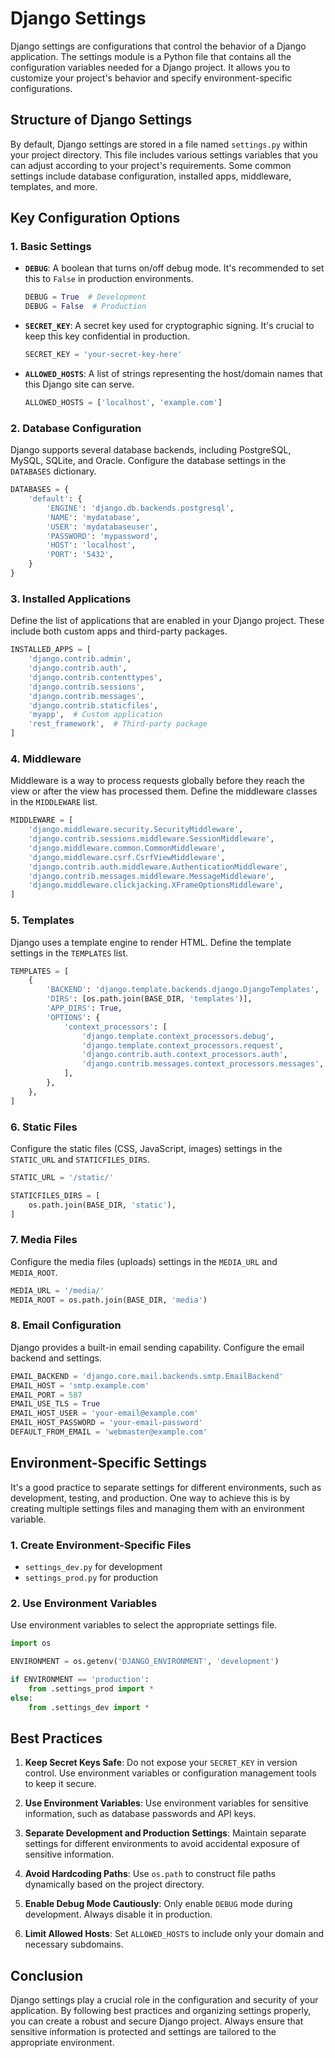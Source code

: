 
# Django Settings

Django settings are configurations that control the behavior of a Django application. The settings module is a Python file that contains all the configuration variables needed for a Django project. It allows you to customize your project's behavior and specify environment-specific configurations.

## Structure of Django Settings

By default, Django settings are stored in a file named `settings.py` within your project directory. This file includes various settings variables that you can adjust according to your project's requirements. Some common settings include database configuration, installed apps, middleware, templates, and more.

## Key Configuration Options

### 1. Basic Settings

- **`DEBUG`**: A boolean that turns on/off debug mode. It's recommended to set this to `False` in production environments.
  
  ```python
  DEBUG = True  # Development
  DEBUG = False  # Production
  ```

- **`SECRET_KEY`**: A secret key used for cryptographic signing. It's crucial to keep this key confidential in production.

  ```python
  SECRET_KEY = 'your-secret-key-here'
  ```

- **`ALLOWED_HOSTS`**: A list of strings representing the host/domain names that this Django site can serve.

  ```python
  ALLOWED_HOSTS = ['localhost', 'example.com']
  ```

### 2. Database Configuration

Django supports several database backends, including PostgreSQL, MySQL, SQLite, and Oracle. Configure the database settings in the `DATABASES` dictionary.

```python
DATABASES = {
    'default': {
        'ENGINE': 'django.db.backends.postgresql',
        'NAME': 'mydatabase',
        'USER': 'mydatabaseuser',
        'PASSWORD': 'mypassword',
        'HOST': 'localhost',
        'PORT': '5432',
    }
}
```

### 3. Installed Applications

Define the list of applications that are enabled in your Django project. These include both custom apps and third-party packages.

```python
INSTALLED_APPS = [
    'django.contrib.admin',
    'django.contrib.auth',
    'django.contrib.contenttypes',
    'django.contrib.sessions',
    'django.contrib.messages',
    'django.contrib.staticfiles',
    'myapp',  # Custom application
    'rest_framework',  # Third-party package
]
```

### 4. Middleware

Middleware is a way to process requests globally before they reach the view or after the view has processed them. Define the middleware classes in the `MIDDLEWARE` list.

```python
MIDDLEWARE = [
    'django.middleware.security.SecurityMiddleware',
    'django.contrib.sessions.middleware.SessionMiddleware',
    'django.middleware.common.CommonMiddleware',
    'django.middleware.csrf.CsrfViewMiddleware',
    'django.contrib.auth.middleware.AuthenticationMiddleware',
    'django.contrib.messages.middleware.MessageMiddleware',
    'django.middleware.clickjacking.XFrameOptionsMiddleware',
]
```

### 5. Templates

Django uses a template engine to render HTML. Define the template settings in the `TEMPLATES` list.

```python
TEMPLATES = [
    {
        'BACKEND': 'django.template.backends.django.DjangoTemplates',
        'DIRS': [os.path.join(BASE_DIR, 'templates')],
        'APP_DIRS': True,
        'OPTIONS': {
            'context_processors': [
                'django.template.context_processors.debug',
                'django.template.context_processors.request',
                'django.contrib.auth.context_processors.auth',
                'django.contrib.messages.context_processors.messages',
            ],
        },
    },
]
```

### 6. Static Files

Configure the static files (CSS, JavaScript, images) settings in the `STATIC_URL` and `STATICFILES_DIRS`.

```python
STATIC_URL = '/static/'

STATICFILES_DIRS = [
    os.path.join(BASE_DIR, 'static'),
]
```

### 7. Media Files

Configure the media files (uploads) settings in the `MEDIA_URL` and `MEDIA_ROOT`.

```python
MEDIA_URL = '/media/'
MEDIA_ROOT = os.path.join(BASE_DIR, 'media')
```

### 8. Email Configuration

Django provides a built-in email sending capability. Configure the email backend and settings.

```python
EMAIL_BACKEND = 'django.core.mail.backends.smtp.EmailBackend'
EMAIL_HOST = 'smtp.example.com'
EMAIL_PORT = 587
EMAIL_USE_TLS = True
EMAIL_HOST_USER = 'your-email@example.com'
EMAIL_HOST_PASSWORD = 'your-email-password'
DEFAULT_FROM_EMAIL = 'webmaster@example.com'
```

## Environment-Specific Settings

It's a good practice to separate settings for different environments, such as development, testing, and production. One way to achieve this is by creating multiple settings files and managing them with an environment variable.

### 1. Create Environment-Specific Files

- `settings_dev.py` for development
- `settings_prod.py` for production

### 2. Use Environment Variables

Use environment variables to select the appropriate settings file.

```python
import os

ENVIRONMENT = os.getenv('DJANGO_ENVIRONMENT', 'development')

if ENVIRONMENT == 'production':
    from .settings_prod import *
else:
    from .settings_dev import *
```

## Best Practices

1. **Keep Secret Keys Safe**: Do not expose your `SECRET_KEY` in version control. Use environment variables or configuration management tools to keep it secure.

2. **Use Environment Variables**: Use environment variables for sensitive information, such as database passwords and API keys.

3. **Separate Development and Production Settings**: Maintain separate settings for different environments to avoid accidental exposure of sensitive information.

4. **Avoid Hardcoding Paths**: Use `os.path` to construct file paths dynamically based on the project directory.

5. **Enable Debug Mode Cautiously**: Only enable `DEBUG` mode during development. Always disable it in production.

6. **Limit Allowed Hosts**: Set `ALLOWED_HOSTS` to include only your domain and necessary subdomains.

## Conclusion

Django settings play a crucial role in the configuration and security of your application. By following best practices and organizing settings properly, you can create a robust and secure Django project. Always ensure that sensitive information is protected and settings are tailored to the appropriate environment.

